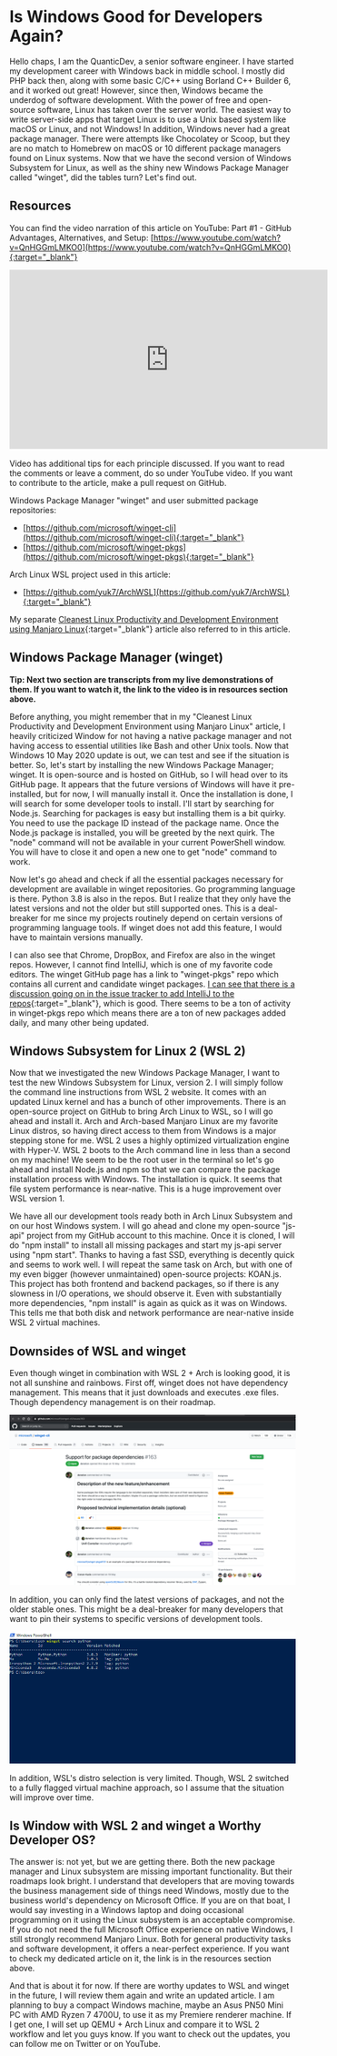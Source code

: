 # Is Windows Good for Developers Again?
Hello chaps, I am the QuanticDev, a senior software engineer. I have started my development career with Windows back in middle school. I mostly did PHP back then, along with some basic C/C++ using Borland C++ Builder 6, and it worked out great! However, since then, Windows became the underdog of software development. With the power of free and open-source software, Linux has taken over the server world. The easiest way to write server-side apps that target Linux is to use a Unix based system like macOS or Linux, and not Windows! In addition, Windows never had a great package manager. There were attempts like Chocolatey or Scoop, but they are no match to Homebrew on macOS or 10 different package managers found on Linux systems. Now that we have the second version of Windows Subsystem for Linux, as well as the shiny new Windows Package Manager called "winget", did the tables turn? Let's find out.

## Resources
You can find the video narration of this article on YouTube: Part #1 - GitHub Advantages, Alternatives, and Setup: [https://www.youtube.com/watch?v=QnHGGmLMKO0](https://www.youtube.com/watch?v=QnHGGmLMKO0){:target="_blank"}

<iframe width="560" height="315" src="https://www.youtube.com/embed/QnHGGmLMKO0" frameborder="0" allow="accelerometer; autoplay; encrypted-media; gyroscope; picture-in-picture" allowfullscreen></iframe>

Video has additional tips for each principle discussed. If you want to read the comments or leave a comment, do so under YouTube video. If you want to contribute to the article, make a pull request on GitHub.

Windows Package Manager "winget" and user submitted package repositories:
* [https://github.com/microsoft/winget-cli](https://github.com/microsoft/winget-cli){:target="_blank"}
* [https://github.com/microsoft/winget-pkgs](https://github.com/microsoft/winget-pkgs){:target="_blank"}

Arch Linux WSL project used in this article:
* [https://github.com/yuk7/ArchWSL](https://github.com/yuk7/ArchWSL){:target="_blank"}

My separate [Cleanest Linux Productivity and Development Environment using Manjaro Linux](/articles/manjaro-linux-productivity-machine){:target="_blank"} article also referred to in this article.

## Windows Package Manager (winget)
**Tip: Next two section are transcripts from my live demonstrations of them. If you want to watch it, the link to the video is in resources section above.**

Before anything, you might remember that in my "Cleanest Linux Productivity and Development Environment using Manjaro Linux" article, I heavily criticized Window for not having a native package manager and not having access to essential utilities like Bash and other Unix tools. Now that Windows 10 May 2020 update is out, we can test and see if the situation is better. So, let's start by installing the new Windows Package Manager; winget. It is open-source and is hosted on GitHub, so I will head over to its GitHub page. It appears that the future versions of Windows will have it pre-installed, but for now, I will manually install it. Once the installation is done, I will search for some developer tools to install. I'll start by searching for Node.js. Searching for packages is easy but installing them is a bit quirky. You need to use the package ID instead of the package name. Once the Node.js package is installed, you will be greeted by the next quirk. The "node" command will not be available in your current PowerShell window. You will have to close it and open a new one to get "node" command to work.

Now let's go ahead and check if all the essential packages necessary for development are available in winget repositories. Go programming language is there. Python 3.8 is also in the repos. But I realize that they only have the latest versions and not the older but still supported ones. This is a deal-breaker for me since my projects routinely depend on certain versions of programming language tools. If winget does not add this feature, I would have to maintain versions manually.

I can also see that Chrome, DropBox, and Firefox are also in the winget repos. However, I cannot find IntelliJ, which is one of my favorite code editors. The winget GitHub page has a link to "winget-pkgs" repo which contains all current and candidate winget packages. [I can see that there is a discussion going on in the issue tracker to add IntelliJ to the repos](https://github.com/microsoft/winget-pkgs/pull/179){:target="_blank"}, which is good. There seems to be a ton of activity in winget-pkgs repo which means there are a ton of new packages added daily, and many other being updated.

## Windows Subsystem for Linux 2 (WSL 2)
Now that we investigated the new Windows Package Manager, I want to test the new Windows Subsystem for Linux, version 2. I will simply follow the command line instructions from WSL 2 website. It comes with an updated Linux kernel and has a bunch of other improvements. There is an open-source project on GitHub to bring Arch Linux to WSL, so I will go ahead and install it. Arch and Arch-based Manjaro Linux are my favorite Linux distros, so having direct access to them from Windows is a major stepping stone for me. WSL 2 uses a highly optimized virtualization engine with Hyper-V. WSL 2 boots to the Arch command line in less than a second on my machine! We seem to be the root user in the terminal so let's go ahead and install Node.js and npm so that we can compare the package installation process with Windows. The installation is quick. It seems that file system performance is near-native. This is a huge improvement over WSL version 1.

We have all our development tools ready both in Arch Linux Subsystem and on our host Windows system. I will go ahead and clone my open-source "js-api" project from my GitHub account to this machine. Once it is cloned, I will do "npm install" to install all missing packages and start my js-api server using "npm start". Thanks to having a fast SSD, everything is decently quick and seems to work well. I will repeat the same task on Arch, but with one of my even bigger (however unmaintained) open-source projects: KOAN.js. This project has both frontend and backend packages, so if there is any slowness in I/O operations, we should observe it. Even with substantially more dependencies, "npm install" is again as quick as it was on Windows. This tells me that both disk and network performance are near-native inside WSL 2 virtual machines.

## Downsides of WSL and winget
Even though winget in combination with WSL 2 + Arch is looking good, it is not all sunshine and rainbows. First off, winget does not have dependency management. This means that it just downloads and executes .exe files. Though dependency management is on their roadmap.

![winget Dependency Management](images/winget-dependency-management.png)

In addition, you can only find the latest versions of packages, and not the older stable ones. This might be a deal-breaker for many developers that want to pin their systems to specific versions of development tools.

![winget Package Versions](images/winget-package-versions.png)

In addition, WSL's distro selection is very limited. Though, WSL 2 switched to a fully flagged virtual machine approach, so I assume that the situation will improve over time.

## Is Window with WSL 2 and winget a Worthy Developer OS?
The answer is: not yet, but we are getting there. Both the new package manager and Linux subsystem are missing important functionality. But their roadmaps look bright. I understand that developers that are moving towards the business management side of things need Windows, mostly due to the business world's dependency on Microsoft Office. If you are on that boat, I would say investing in a Windows laptop and doing occasional programming on it using the Linux subsystem is an acceptable compromise. If you do not need the full Microsoft Office experience on native Windows, I still strongly recommend Manjaro Linux. Both for general productivity tasks and software development, it offers a near-perfect experience. If you want to check my dedicated article on it, the link is in the resources section above.

And that is about it for now. If there are worthy updates to WSL and winget in the future, I will review them again and write an updated article. I am planning to buy a compact Windows machine, maybe an Asus PN50 Mini PC with AMD Ryzen 7 4700U, to use it as my Premiere renderer machine. If I get one, I will set up QEMU + Arch Linux and compare it to WSL 2 workflow and let you guys know. If you want to check out the updates, you can follow me on Twitter or on YouTube.
